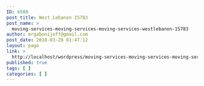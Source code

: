 ```yaml
---
ID: 6508
post_title: West Lebanon 15783
post_name: >
  moving-services-moving-services-moving-services-westlebanon-15783
author: mrgabonijeff@gmail.com
post_date: 2018-03-28 01:47:12
layout: page
link: >
  http://localhost/wordpress/moving-services-moving-services-moving-services-westlebanon-15783/
published: true
tags: [ ]
categories: [ ]
---
```

